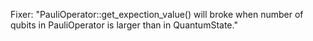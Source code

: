 Fixer: "PauliOperator::get_expection_value() will broke when number of qubits in PauliOperator is larger than in QuantumState."